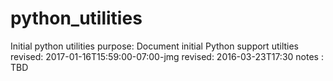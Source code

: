 # python_utilities
Initial python utilities
purpose: Document initial Python support utilties
revised: 2017-01-16T15:59:00-07:00-jmg
revised: 2016-03-23T17:30
notes  : TBD

